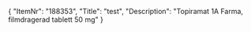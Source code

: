 {
  "ItemNr": "188353",
  "Title": "test",
  "Description": "Topiramat 1A Farma, filmdragerad tablett 50 mg"
}